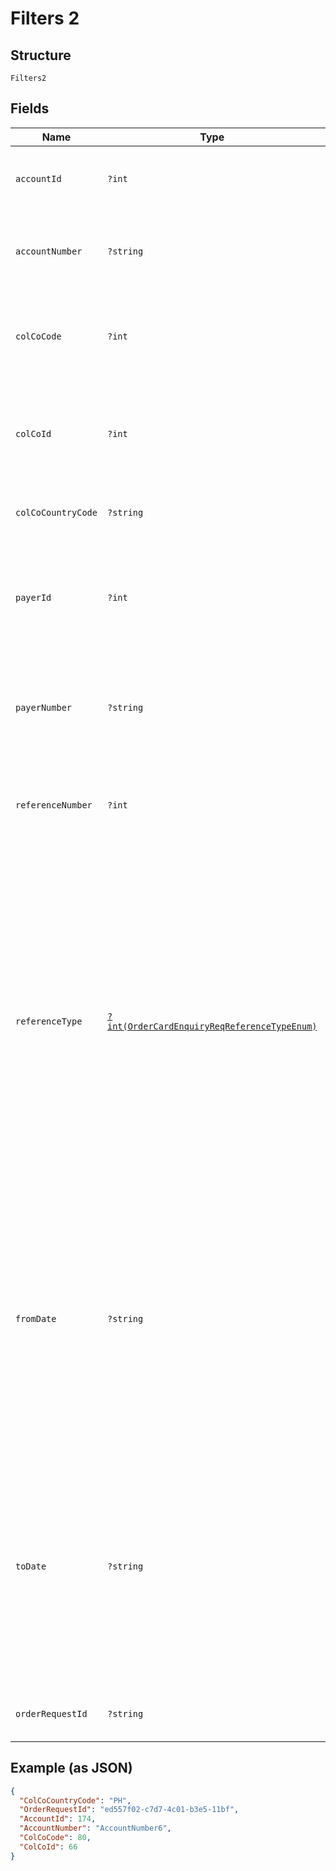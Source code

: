 
# Filters 2

## Structure

`Filters2`

## Fields

| Name | Type | Tags | Description | Getter | Setter |
|  --- | --- | --- | --- | --- | --- |
| `accountId` | `?int` | Optional | Account ID of the customer.<br/> Optional if AccountNumber is passed, else mandatory. <br/> This input is a search criterion, if given. | getAccountId(): ?int | setAccountId(?int accountId): void |
| `accountNumber` | `?string` | Optional | Account Number of the customer.<br/> Optional if AccountId is passed, else mandatory.<br/> This input is a search criterion, if given. | getAccountNumber(): ?string | setAccountNumber(?string accountNumber): void |
| `colCoCode` | `?int` | Optional | Collecting Company Code (Shell Code) of the selected payer. <br /><br>Optional – when ‘ReferenceNumber’ is provided.<br /> | getColCoCode(): ?int | setColCoCode(?int colCoCode): void |
| `colCoId` | `?int` | Optional | Collecting Company Id (in ) of the selected payer. <br /><br>Optional – when ‘ReferenceNumber’ is provided. Else, either ‘ColCoId’ or ‘ColCoCode’ is mandatory.<br /> | getColCoId(): ?int | setColCoId(?int colCoId): void |
| `colCoCountryCode` | `?string` | Optional | ISO 3166 Alpha-2 Country Code for the customer and card owning country. | getColCoCountryCode(): ?string | setColCoCountryCode(?string colCoCountryCode): void |
| `payerId` | `?int` | Optional | Payer Id (i.e. Customer Id of the Payment Customer) of the selected payer.<br /><br>Optional – when ‘ReferenceNumber’ is provided. Else, either ‘PayerId’ or ‘PayerNumber’ is mandatory. | getPayerId(): ?int | setPayerId(?int payerId): void |
| `payerNumber` | `?string` | Optional | Payer Number of the selected payer.<br /><br>Optional – when ‘ReferenceNumber’ is provided. Else, either ‘PayerId’ or ‘PayerNumber’ is mandatory. | getPayerNumber(): ?string | setPayerNumber(?string payerNumber): void |
| `referenceNumber` | `?int` | Optional | Reference number of the Card Order/ Bulk Card Order/ Order Card Request.<br /><br>Mandatory when ColCo and Payer fields are not provided. Else, optional. | getReferenceNumber(): ?int | setReferenceNumber(?int referenceNumber): void |
| `referenceType` | [`?int(OrderCardEnquiryReqReferenceTypeEnum)`](../../doc/models/order-card-enquiry-req-reference-type-enum.md) | Optional | Type of the reference number provided.<br /><br>Mandatory if ReferenceNumber is provided. Else optional.<br /><br>Allowed Values:<br /><br>1=Main Reference(Main Order Reference Number returned in the output of Card/OrderCard service. <br /><br>2=Order Card Reference (Reference number for each individual card in the order submitted via Card/OrderCard service. <br /><br>3=Bulk Order Card Reference (Reference number returned in the response of bulkcardinterface /UploadOrderCardTemplate. ) | getReferenceType(): ?int | setReferenceType(?int referenceType): void |
| `fromDate` | `?string` | Optional | Card Orders from Date/Time.<br /><br>Optional.<br /><br>Value should be with in last 7 days<br /><br>This field is ignored if ReferenceNumber is provided <br /><br>This field is optional when not provided and ReferenceNumber is null or empty then the value should be set to D-7(Where D is current date)<br /><br>Format: yyyyMMdd | getFromDate(): ?string | setFromDate(?string fromDate): void |
| `toDate` | `?string` | Optional | Card Order to Date/Time<br /><br>Optional<br /><br>Value should be with in last 7 days<br /><br>This field is ignored if ReferenceNumber is provided <br /><br>This field is optional when not provided and ReferenceNumber is null or empty then the value should be set to current date<br /><br>Format: yyyyMMdd | getToDate(): ?string | setToDate(?string toDate): void |
| `orderRequestId` | `?string` | Optional | Client provided Unique Id of the original Order Card request, the status of which is enquired by this API | getOrderRequestId(): ?string | setOrderRequestId(?string orderRequestId): void |

## Example (as JSON)

```json
{
  "ColCoCountryCode": "PH",
  "OrderRequestId": "ed557f02-c7d7-4c01-b3e5-11bf",
  "AccountId": 174,
  "AccountNumber": "AccountNumber6",
  "ColCoCode": 80,
  "ColCoId": 66
}
```


